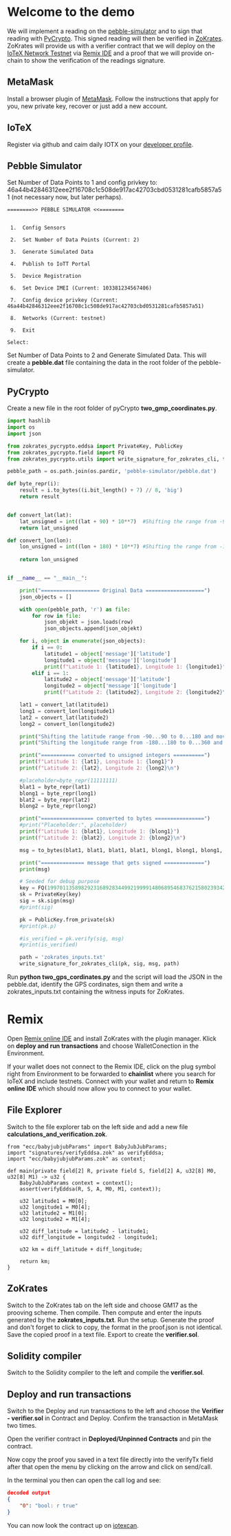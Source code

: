 # Welcome to the demo

We will implement a reading on the [pebble-simulator](https://github.com/iotexproject/pebble-simulator) and to sign that reading with [PyCrypto](https://github.com/Zokrates/pycrypto). This signed reading will then be verified in [ZoKrates](https://github.com/ZK-Plus/ZoKrates). ZoKrates will provide us with a verifier contract that we will deploy on the [IoTeX Network Testnet](https://docs.iotex.io/the-iotex-stack/iotx-faucets/testnet-tokens) via [Remix IDE](https://remix.ethereum.org) and a proof that we will provide on-chain to show the verification of the readings signature. 

## MetaMask

Install a browser plugin of [MetaMask](https://metamask.io/). Follow the instructions that apply for you, new private key, recover or just add a new account.

## IoTeX

Register via github and caim daily IOTX on your [developer profile](https://developers.iotex.io/user/profile).


## Pebble Simulator 

Set Number of Data Points to 1 and config privkey to: 46a44b42846312eee2f16708c1c508de917ac42703cbd0531281cafb5857a51 (not necessary now, but later perhaps).


<!--Public Key: x=14897476871502190904409029696666322856887678969656209656241038339251270171395, y=16668832459046858928951622951481252834155254151733002984053501254009901876174-->


```
========>> PEBBLE SIMULATOR <<========


 1.  Config Sensors

 2.  Set Number of Data Points (Current: 2)

 3.  Generate Simulated Data

 4.  Publish to IoTT Portal

 5.  Device Registration

 6.  Set Device IMEI (Current: 103381234567406)

 7.  Config device privkey (Current: 46a44b42846312eee2f16708c1c508de917ac42703cbd0531281cafb5857a51)

 8.  Networks (Current: testnet)

 9.  Exit

Select:
```
Set Number of Data Points to 2 and Generate Simulated Data. This will create a **pebble.dat** file containing the data in the root folder of the pebble-simulator.

## PyCrypto

Create a new file in the root folder of pyCrypto **two_gmp_coordinates.py**.

```python
import hashlib
import os
import json

from zokrates_pycrypto.eddsa import PrivateKey, PublicKey
from zokrates_pycrypto.field import FQ
from zokrates_pycrypto.utils import write_signature_for_zokrates_cli, to_bytes

pebble_path = os.path.join(os.pardir, 'pebble-simulator/pebble.dat')

def byte_repr(i):
    result = i.to_bytes((i.bit_length() + 7) // 8, 'big')
    return result


def convert_lat(lat):
    lat_unsigned = int((lat + 90) * 10**7)  #Shifting the range from -90...90 to 0...180 and move the decimal places
    return lat_unsigned

def convert_lon(lon):
    lon_unsigned = int((lon + 180) * 10**7) #Shifting the range from -180...180 to 0...360 and move the decimal places
    
    return lon_unsigned


if __name__ == "__main__":

    print("=================== Original Data ===================")
    json_objects = []

    with open(pebble_path, 'r') as file:
        for row in file:
            json_objekt = json.loads(row)
            json_objects.append(json_objekt)

    for i, object in enumerate(json_objects):
        if i == 0:
            latitude1 = object['message']['latitude']
            longitude1 = object['message']['longitude']
            print(f"Latitude 1: {latitude1}, Longitude 1: {longitude1}")
        elif i == 1:
            latitude2 = object['message']['latitude']
            longitude2 = object['message']['longitude']
            print(f"Latitude 2: {latitude2}, Longitude 2: {longitude2}\n")

    lat1 = convert_lat(latitude1)
    long1 = convert_lon(longitude1)
    lat2 = convert_lat(latitude2)
    long2 = convert_lon(longitude2)

    print("Shifting the latitude range from -90...90 to 0...180 and move the decimal places")
    print("Shifting the longitude range from -180...180 to 0...360 and move the decimal places\n")

    print("=========== converted to unsigned integers ==========")
    print(f"Latitude 1: {lat1}, Longitude 1: {long1}")
    print(f"Latitude 2: {lat2}, Longitude 2: {long2}\n")

    #placeholder=byte_repr(11111111)
    blat1 = byte_repr(lat1)
    blong1 = byte_repr(long1)
    blat2 = byte_repr(lat2)
    blong2 = byte_repr(long2)

    print("================= converted to bytes ================")
    #print("Placeholder:", placeholder)
    print(f"Latitude 1: {blat1}, Longitude 1: {blong1}")
    print(f"Latitude 2: {blat2}, Longitude 2: {blong2}\n")

    msg = to_bytes(blat1, blat1, blat1, blat1, blong1, blong1, blong1, blong1, blat2, blat2, blat2, blat2, blong2, blong2, blong2, blong2)

    print("============== message that gets signed =============")
    print(msg)

    # Seeded for debug purpose
    key = FQ(1997011358982923168928344992199991480689546837621580239342656433234255379025)
    sk = PrivateKey(key)
    sig = sk.sign(msg)
    #print(sig)

    pk = PublicKey.from_private(sk)
    #print(pk.p)

    #is_verified = pk.verify(sig, msg)
    #print(is_verified)

    path = 'zokrates_inputs.txt'
    write_signature_for_zokrates_cli(pk, sig, msg, path)
```
Run **python two_gps_cordinates.py** and the script will load the JSON in the pebble.dat, identify the GPS cordinates, sign them and write a zokrates_inputs.txt containing the witness inputs for ZoKrates.

# Remix

Open [Remix online IDE](https://remix.ethereum.org) and install ZoKrates with the plugin manager. Klick on **deploy and run transactions** and choose WalletConection in the Environment. 

If your wallet does not connect to the Remix IDE, click on the plug symbol right from Environment to be forwarded to **chainlist** where you search for IoTeX and include testnets. Connect with your wallet and return to **Remix online IDE** which should now allow you to connect to your wallet. 

## File Explorer

Switch to the file explorer tab on the left side and add a new file **calculations_and_verification.zok**. 

```zokrates
from "ecc/babyjubjubParams" import BabyJubJubParams;
import "signatures/verifyEddsa.zok" as verifyEddsa;
import "ecc/babyjubjubParams.zok" as context;

def main(private field[2] R, private field S, field[2] A, u32[8] M0, u32[8] M1) -> u32 {
    BabyJubJubParams context = context();
	assert(verifyEddsa(R, S, A, M0, M1, context));
    
    u32 latitude1 = M0[0];
    u32 longitude1 = M0[4];
    u32 latitude2 = M1[0];
    u32 longitude2 = M1[4];

    u32 diff_latitude = latitude2 - latitude1;
    u32 diff_longitude = longitude2 - longitude1;

    u32 km = diff_latitude + diff_longitude;

    return km;
}

```

## ZoKrates

Switch to the ZoKrates tab on the left side and choose GM17 as the prooving scheme. Then compile. Then compute and enter the inputs generated by the **zokrates_inputs.txt**. Run the setup. Generate the proof and don't forget to click to copy, the format in the proof.json is not identical. Save the copied proof in a text file. Export to create the **verifier.sol**.

## Solidity compiler

Switch to the Solidity compiler to the left and compile the **verifier.sol**.

## Deploy and run transactions

Switch to the Deploy and run transactions to the left and choose the **Verifier - verifier.sol** in Contract and Deploy. Confirm the transaction in MetaMask two times.

Open the verifier contract in **Deployed/Unpinned Contracts** and pin the contract.

Now copy the proof you saved in a text file directly into the verifyTx field after that open the menu by clicking on the arrow and click on send/call.

In the terminal you then can open the call log and see: 

```json
decoded output
{
	"0": "bool: r true"
}
```


You can now look the contract up on [iotexcan](https://testnet.iotexscan.io). 
